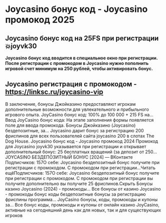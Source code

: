 # Joycasino бонус код - Joycasino промокод 2025

## Joycasino бонус код на 25FS при регистрации 💥joyvk30

**Joycasino бонус код вводится в специальное окно при регистрации. После регистрации с промокодом в Joycasino нужно пополнить игровой счет минимум на 250 рублей, чтобы активировать бонус.**

## Joycasino регистрация с промокодом - https://linksc.ru/joycasino-vip


В заключение, бонусы Джойказино предоставляют игрокам дополнительные возможности для увлекательного и прибыльного игрового опыта.
JoyCasino бонус код: 100% до 100 000 + 215 FS на...
Ввод JoyCasino бонус кода: На этапе заполнения формы появляется поле для ввода промокода.
Бонусы Джойказино (Joycasino) бездепозитные, за...
Joycasino дарит бонус за регистрацию 200 фриспинов для всех пользователей сайта joycasino 200 в слотах The Dog House.
Joycasino бонус код - Joycasino промокод 2024
Промокод для Joycasino joyvk30 указывается при регистрации и открывает дополнительный бонус: 25 бесплатных вращений (за депозит от 250...
JOYCASINO БЕЗДЕПОЗИТНЫЙ БОНУС [2024] — ВКонтакте
Подписчиков: 157О себе: Joycasino бездепозитный бонус получите при регистрации с промокодом. С промокодом при регистрации...Читать ещёПодписчиков: 157О себе: Joycasino бездепозитный бонус получите при регистрации с промокодом. С промокодом при регистрации вы получите дополнительно вы получите 25 фриспинов.Скрыть
Бонусы казино Joycasino (2024) - промокоды...
Все бонусы от казино Joycasino - промокоды бонус коды бездепозитные бонусы за регистрацию фриспины программа...
JoyCasino бонусы, коды, промокоды и купоны за...
Все бонус коды, промокоды и купоны от онлайн казино JoyCasino, активные на сегодняшний день как для новых, так и для существующих игроков
